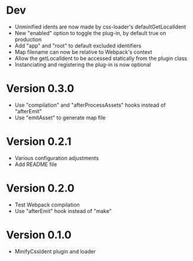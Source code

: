 # Dev
- Unminified idents are now made by css-loader's defaultGetLocalIdent
- New "enabled" option to toggle the plug-in, by default true on production
- Add "app" and "root" to default excluded identifiers
- Map filename can now be relative to Webpack's context
- Allow the getLocalIdent to be accessed statically from the plugin class
- Instanciating and registering the plug-in is now optional

# Version 0.3.0
- Use "compilation" and "afterProcessAssets" hooks instead of "afterEmit"
- Use "emitAsset" to generate map file

# Version 0.2.1
- Various configuration adjustments
- Add README file

# Version 0.2.0
- Test Webpack compilation
- Use "afterEmit" hook instead of "make"

# Version 0.1.0
- MinifyCssIdent plugin and loader
